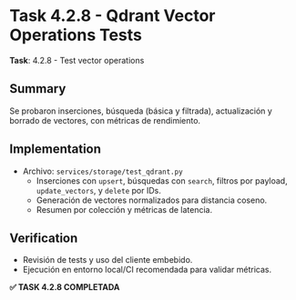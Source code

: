 # Task 4.2.8 - Qdrant Vector Operations Tests

**Task**: 4.2.8 - Test vector operations

## Summary
Se probaron inserciones, búsqueda (básica y filtrada), actualización y borrado de vectores, con métricas de rendimiento.

## Implementation
- Archivo: `services/storage/test_qdrant.py`
  - Inserciones con `upsert`, búsquedas con `search`, filtros por payload, `update_vectors`, y `delete` por IDs.
  - Generación de vectores normalizados para distancia coseno.
  - Resumen por colección y métricas de latencia.

## Verification
- Revisión de tests y uso del cliente embebido.
- Ejecución en entorno local/CI recomendada para validar métricas.

**✅ TASK 4.2.8 COMPLETADA**

